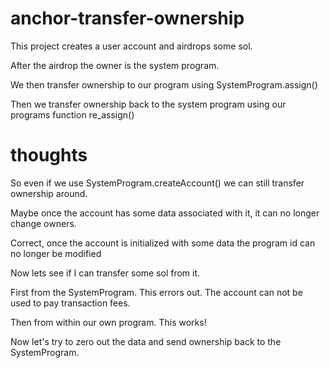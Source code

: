 # anchor-transfer-ownership

This project creates a user account and airdrops some sol. 

After the airdrop the owner is the system program.

We then transfer ownership to our program using SystemProgram.assign()

Then we transfer ownership back to the system program using our programs function re_assign()


# thoughts

So even if we use SystemProgram.createAccount() we can still transfer ownership around.

Maybe once the account has some data associated with it, it can no longer change owners.

Correct, once the account is initialized with some data the program id can no longer be modified

Now lets see if I can transfer some sol from it.

First from the SystemProgram. This errors out. The account can not be used to pay transaction fees.

Then from within our own program. This works!

Now let's try to zero out the data and send ownership back to the SystemProgram.
